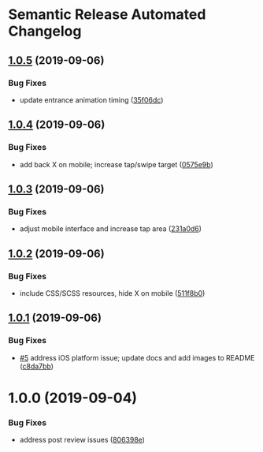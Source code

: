 # Semantic Release Automated Changelog

## [1.0.5](https://github.com/AlaskaAirlines/OrionStatelessComponents__ods-toast/compare/v1.0.4...v1.0.5) (2019-09-06)


### Bug Fixes

* update entrance animation timing ([35f06dc](https://github.com/AlaskaAirlines/OrionStatelessComponents__ods-toast/commit/35f06dc))

## [1.0.4](https://github.com/AlaskaAirlines/OrionStatelessComponents__ods-toast/compare/v1.0.3...v1.0.4) (2019-09-06)


### Bug Fixes

* add back X on mobile; increase tap/swipe target ([0575e9b](https://github.com/AlaskaAirlines/OrionStatelessComponents__ods-toast/commit/0575e9b))

## [1.0.3](https://github.com/AlaskaAirlines/OrionStatelessComponents__ods-toast/compare/v1.0.2...v1.0.3) (2019-09-06)


### Bug Fixes

* adjust mobile interface and increase tap area ([231a0d6](https://github.com/AlaskaAirlines/OrionStatelessComponents__ods-toast/commit/231a0d6))

## [1.0.2](https://github.com/AlaskaAirlines/OrionStatelessComponents__ods-toast/compare/v1.0.1...v1.0.2) (2019-09-06)


### Bug Fixes

* include CSS/SCSS resources, hide X on mobile ([511f8b0](https://github.com/AlaskaAirlines/OrionStatelessComponents__ods-toast/commit/511f8b0))

## [1.0.1](https://github.com/AlaskaAirlines/OrionStatelessComponents__ods-toast/compare/v1.0.0...v1.0.1) (2019-09-06)


### Bug Fixes

* [#5](https://github.com/AlaskaAirlines/OrionStatelessComponents__ods-toast/issues/5) address iOS platform issue; update docs and add images to README ([c8da7bb](https://github.com/AlaskaAirlines/OrionStatelessComponents__ods-toast/commit/c8da7bb))

# 1.0.0 (2019-09-04)


### Bug Fixes

* address post review issues ([806398e](https://github.com/AlaskaAirlines/OrionStatelessComponents__ods-toast/commit/806398e))
